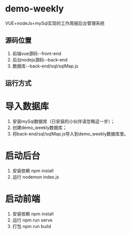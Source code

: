 # demo-weekly
VUE+nodeJs+mySql实现的工作周报后台管理系统

## 源码位置
1. 前端vue源码--front-end
2. 后台nodejs源码--back-end
3. 数据库--back-end/sql/sqlMap.js

## 运行方式
# 导入数据库
1. 安装mySql数据库（已安装的小伙伴请忽略这一步）；
2. 创建demo_weekly数据库；
3. 将back-end/sql/sqlMap.js导入到demo_weekly数据库里。

# 启动后台
1. 安装依赖
   npm install
2. 运行
   nodemon index.js

# 启动前端
1. 安装依赖
   npm install
2. 运行
   npm run serve
3. 打包
   npm run build
